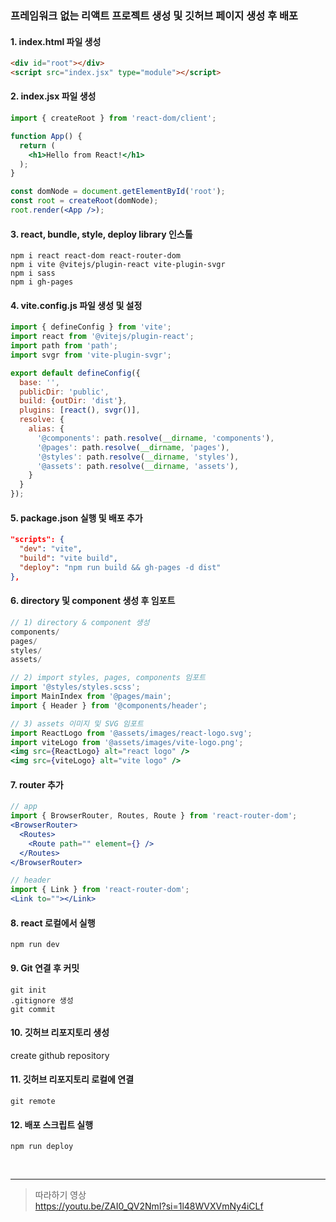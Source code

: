 ### 프레임워크 없는 리액트 프로젝트 생성 및 깃허브 페이지 생성 후 배포

#### 1. index.html 파일 생성
```html
<div id="root"></div>
<script src="index.jsx" type="module"></script>
```

#### 2. index.jsx 파일 생성
```jsx
import { createRoot } from 'react-dom/client';

function App() {
  return (
    <h1>Hello from React!</h1>
  );
}

const domNode = document.getElementById('root');
const root = createRoot(domNode);
root.render(<App />);
```

#### 3. react, bundle, style, deploy library 인스톨
```
npm i react react-dom react-router-dom
npm i vite @vitejs/plugin-react vite-plugin-svgr
npm i sass
npm i gh-pages
```

#### 4. vite.config.js 파일 생성 및 설정

```js
import { defineConfig } from 'vite';
import react from '@vitejs/plugin-react';
import path from 'path';
import svgr from 'vite-plugin-svgr';

export default defineConfig({
  base: '',
  publicDir: 'public',
  build: {outDir: 'dist'},
  plugins: [react(), svgr()],
  resolve: {
    alias: {
      '@components': path.resolve(__dirname, 'components'),
      '@pages': path.resolve(__dirname, 'pages'),
      '@styles': path.resolve(__dirname, 'styles'),
      '@assets': path.resolve(__dirname, 'assets'),
    }
  }
});
```

#### 5. package.json 실행 및 배포 추가
```json
"scripts": {
  "dev": "vite",
  "build": "vite build",
  "deploy": "npm run build && gh-pages -d dist"
},
```

#### 6. directory 및 component 생성 후 임포트
```jsx
// 1) directory & component 생성
components/
pages/
styles/
assets/

// 2) import styles, pages, components 임포트
import '@styles/styles.scss';
import MainIndex from '@pages/main';
import { Header } from '@components/header';

// 3) assets 이미지 및 SVG 임포트
import ReactLogo from '@assets/images/react-logo.svg';
import viteLogo from '@assets/images/vite-logo.png';
<img src={ReactLogo} alt="react logo" />
<img src={viteLogo} alt="vite logo" />
```

#### 7. router 추가
```jsx
// app
import { BrowserRouter, Routes, Route } from 'react-router-dom';
<BrowserRouter>
  <Routes>
    <Route path="" element={} />
  </Routes>
</BrowserRouter>

// header
import { Link } from 'react-router-dom';
<Link to=""></Link>
```

#### 8. react 로컬에서 실행
```
npm run dev
```

#### 9. Git 연결 후 커밋
```
git init
.gitignore 생성
git commit
```

#### 10. 깃허브 리포지토리 생성
create github repository

#### 11. 깃허브 리포지토리 로컬에 연결
```
git remote
```

#### 12. 배포 스크립트 실행
```
npm run deploy
```

<br/><hr/>

> 따라하기 영상  
> https://youtu.be/ZAI0_QV2NmI?si=1l48WVXVmNy4iCLf
